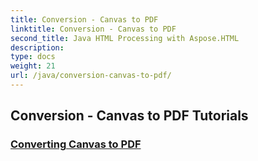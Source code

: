 ```yaml
---
title: Conversion - Canvas to PDF
linktitle: Conversion - Canvas to PDF
second_title: Java HTML Processing with Aspose.HTML
description: 
type: docs
weight: 21
url: /java/conversion-canvas-to-pdf/
---
```


## Conversion - Canvas to PDF Tutorials
### [Converting Canvas to PDF](.//conversion/canvas-to-pdf/)